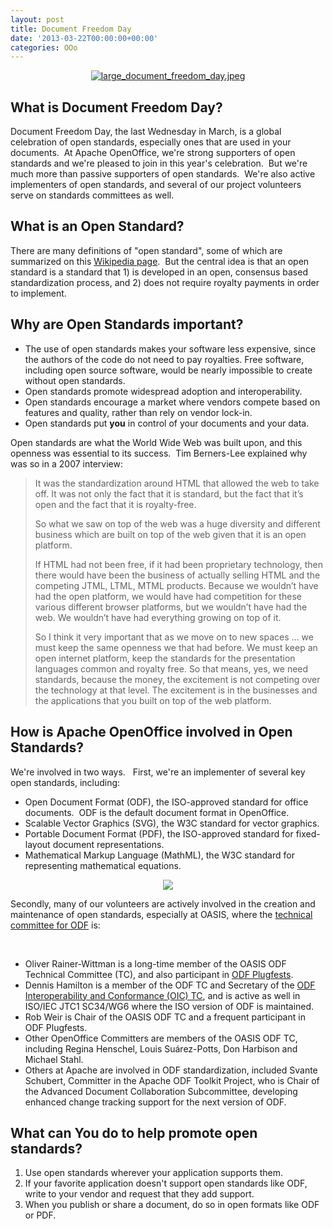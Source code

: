 ```yaml
---
layout: post
title: Document Freedom Day
date: '2013-03-22T00:00:00+00:00'
categories: OOo
---
```

<p> </p> 
  <p> </p> 
  <p align="center"><a href="https://blogs.apache.org/OOo/mediaresource/48dcceda-acd3-4f7b-baf3-f94eb7bef82d"><img alt="large_document_freedom_day.jpeg" src="https://blogs.apache.org/OOo/mediaresource/48dcceda-acd3-4f7b-baf3-f94eb7bef82d" /></a> </p> 
  <h2>What is Document Freedom Day? <br /></h2> 
  <p>Document Freedom Day, the last Wednesday in March, is a global celebration of open standards, especially ones that are used in your documents.&nbsp; At Apache OpenOffice, we're strong supporters of open standards and we're pleased to join in this year's celebration.&nbsp; But we're much more than passive supporters of open standards.&nbsp; We're also active implementers of open standards, and several of our project volunteers serve on standards committees as well. <br /></p> 
  <h2>What is an Open Standard?&nbsp; <br /></h2> 
  <p>There are many definitions of &quot;open standard&quot;, some of which are summarized on this <a href="http://en.wikipedia.org/wiki/Open_standard">Wikipedia page</a>.&nbsp; But the central idea is that an open standard is a standard that 1) is developed in an open, consensus based standardization process, and 2) does not require royalty payments in order to implement.&nbsp; <br /></p> 
  <h2>Why are Open Standards important?

</h2> 
  <ul> 
    <li>The use of open standards makes your software less expensive, since 
the authors of the code do not need to pay royalties.  Free software, 
including open source
        software, would be nearly impossible to create without open 
standards.</li> 
    <li>Open standards promote widespread adoption and interoperability.<br /></li> 
    <li>Open standards encourage a market where vendors compete based on features and quality, rather than rely on vendor lock-in.</li> 
    <li>Open standards put <b>you</b> in control of your documents and your data.</li> 
  </ul> 
  <p>Open standards are what the World Wide Web was built upon, and this openness was essential to its success.&nbsp; Tim Berners-Lee explained why was so in a 2007 interview:</p> 
  <blockquote> 
    <p>It was the standardization around HTML that allowed the 
web to take off. It was not only the fact that it is standard, but the 
fact that it’s open and the fact that it is royalty-free.</p> 
    <p>So what we saw on top of the web was a huge diversity and different 
business which are built on top of the web given that it is an open 
platform.</p> 
    <p>If HTML had not been free, if it had been proprietary technology, 
then there would have been the business of actually selling HTML and the
 competing JTML, LTML, MTML products. Because we wouldn’t have had the 
open platform, we would have had competition for these various different
 browser platforms, but we wouldn’t have had the web. We wouldn’t have 
had everything growing on top of it.</p> 
    <p>So I think it very important that as we move on to new spaces … we 
must keep the same openness we that had before. We must keep an open 
internet platform, keep the standards for the presentation languages 
common and royalty free. So that means, yes, we need standards, because 
the money, the excitement is not competing over the technology at that 
level. The excitement is in the businesses and the applications that you
 built on top of the web platform.</p> 
  </blockquote> 
  <p> </p> 
  <h2>How is Apache OpenOffice involved in Open Standards?</h2> 
  <p>We're involved in two ways. &nbsp; First, we're an implementer of several key open standards, including: <br /></p> 
  <ul> 
    <li>Open Document Format (ODF), the ISO-approved standard for office documents.&nbsp; ODF is the default document format in OpenOffice.<br /></li> 
    <li>Scalable Vector Graphics (SVG), the W3C standard for vector graphics.</li> 
    <li>Portable Document Format (PDF), the ISO-approved standard for 
fixed-layout document representations.</li> 
    <li>Mathematical Markup Language (MathML), the W3C standard for 
representing mathematical equations.</li> 
  </ul> 
  <p align="center"><a href="https://www.oasis-open.org/committees/tc_home.php?wg_abbrev=office"><img src="http://opendocument.xml.org/sites/opendocument.xml.org/files/u2/odf-community.jpg" /></a></p> 
  <p>Secondly, many of our volunteers are actively involved in the creation and maintenance of open standards, especially at OASIS, where the <a href="https://www.oasis-open.org/committees/office/">technical committee for ODF</a> is:</p> 
  <p> </p> 
  <p><br /></p> 
  <ul> 
    <li>Oliver Rainer-Wittman is a long-time member of the OASIS ODF Technical Committee (TC), and also participant in <a href="http://www.odfplugfest.org/">ODF Plugfests</a>.</li> 
    <li>Dennis Hamilton is a member of the ODF TC and Secretary of the <a href="https://www.oasis-open.org/committees/oic/">ODF Interoperability and Conformance (OIC) TC</a>, and is active as well in ISO/IEC JTC1 SC34/WG6 where the ISO version of ODF is maintained.<br /></li> 
    <li>Rob Weir is Chair of the OASIS ODF TC and a frequent participant in ODF Plugfests.<br /></li> 
    <li>Other OpenOffice Committers are members of the OASIS ODF TC, including Regina Henschel, Louis<span class="gD" name="Louis Suárez-Potts"> Suárez-Potts</span><span class="go"></span>, Don Harbison and Michael Stahl.<br /></li> 
    <li>Others at Apache are involved in ODF standardization, included Svante Schubert, Committer in the Apache ODF Toolkit Project, who is Chair of the Advanced Document Collaboration Subcommittee, developing enhanced change tracking support for the next version of ODF.<br /></li> 
  </ul> 
  <h2>What can You do to help promote open standards?

</h2> 
  <ol> 
    <li>Use open standards wherever your application supports them.</li> 
    <li>If your favorite application doesn't support open standards like ODF, write to your vendor and request that they add support.<br /></li> 
    <li>When you publish or share a document, do so in open formats like ODF or PDF.<br /></li> 
  </ol> 
  <p><br /></p> 
  <ol> </ol>
